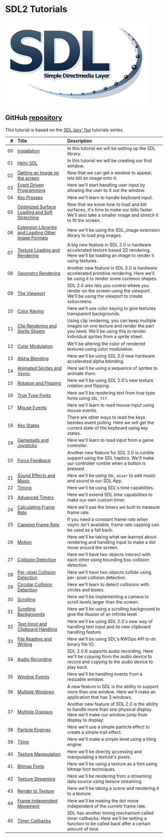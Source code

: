 # SDL2 Tutorials

![SDL Logo](./md/preview.png)
## GitHub [repository](https://github.com/jmparis/SDL2-lazy-foo)

This tutorial is based on the [SDL lazy' foo](https://lazyfoo.net/tutorials/SDL/index.php) tutorials series.


|  # | Title | Description |
|---:|:------|:------------|
| 00 | [Installation](./lesson-00/README.md)                | In this tutorial we will be setting up the SDL library. |
| 01 | [Hello SDL](./lesson-01/README.md)                   | In this tutorial we will be creating our first window. |
| 02 | [Getting an Image on the screen](./lesson-02/README.md)  | Now that we can get a window to appear, lets blit an image onto it. |
| 03 | [Event Driven Programming](./lesson-03/README.md)    | Here we'll start handling user input by allowing the user to X out the window.	 |
| 04 | [Key Presses](./lesson-04/README.md)                 | Here we'll learn to handle keyboard input. |
| 05 | [Optimized Surface Loading and Soft Stretching](./lesson-05/README.md)    | Now that we know how to load and blit surfaces, it's time to make our blits faster. We'll also take a smaller image and stretch it to fit the screen. |
| 06 | [Extension Libraries and Loading Other Image Formats](./lesson-06/README.md) | Here we'll be using the SDL_image extension library to load png images. |
| 07 | [Texture Loading and Rendering](./lesson-07/README.md)   | A big new feature in SDL 2.0 is hardware accelerated texture based 2D rendering. Here we'll be loading an image to render it using textures. |
| 08 | [Geometry Rendering](./lesson-08/README.md)          | Another new feature in SDL 2.0 is hardware accelerated primitive rendering. Here we'll be using it to render some common shapes. |
| 09 | [The Viewport](./lesson-09/README.md)                | SDL 2.0 also lets you control where you render on the screen using the viewport. We'll be using the viewport to create subscreens. |
| 10 | [Color Keying](./lesson-10/README.md)                | Here we'll use color keying to give textures transparent backgrounds. |
| 11 | [Clip Rendering and Sprite Sheets](./lesson-11/README.md)    | Using clip rendering, you can keep multiple images on one texture and render the part you need. We'll be using this to render individual sprites from a sprite sheet. |
| 12 | [Color Modulation](./lesson-12/README.md)            | We'll be altering the color of rendered textures using color modulation. |
| 13 | [Alpha Blending](./lesson-13/README.md)              | Here we'll be using SDL 2.0 new hardware accelerated alpha blending. |
| 14 | [Animated Sprites and Vsync](./lesson-14/README.md)  | Here we'll be using a sequence of sprites to animate them. |
| 15 | [Rotation and Flipping](./lesson-15/README.md)       | Here we'll be using SDL 2.0's new texture rotation and flipping. |
| 16 | [True Type Fonts](./lesson-16/README.md)             | Here we'll be rendering text from true type fonts using `SDL_ttf`. |
| 17 | [Mouse Events](./lesson-17/README.md)                | Here we'll learn to read mouse input using mouse events. |
| 18 | [Key States](./lesson-18/README.md)                  | There are other ways to read the keys besides event polling. Here we will get the current state of the keyboard using key states. |
| 19 | [Gamepads and Joysticks](./lesson-19/README.md)      | Here we'll learn to read input from a game controller. |
| 20 | [Force Feedback](./lesson-20/README.md)              | Another new feature for SDL 2.0 is rumble support using the SDL haptics. We'll make our controller rumble when a button is pressed. |
| 21 | [Sound Effects and Music](./lesson-21/README.md)     | Here we'll be using `SDL_mixer` to add music and sound to our SDL App. |
| 22 | [Timing](./lesson-22/README.md)                      | Here we'll be using SDL's time capabilites. |
| 23 | [Advanced Timers](./lesson-23/README.md)             | Here we'll extend SDL time capabilities to make our own custom timer. |
| 24 | [Calculating Frame Rate](./lesson-24/README.md)      | Here we'll use the timers we built to measure frame rate. |
| 25 | [Capping Frame Rate](./lesson-25/README.md)          | If you need a constant frame rate when vsync isn't available, frame rate capping can be used as a fall back. |
| 26 | [Motion](./lesson-26/README.md)                      | Here we'll be taking what we learned about rendering and handling input to make a dot move around the screen. |
| 27 | [Collision Detection](./lesson-27/README.md)         | Here we'll have two objects interact with each other using bounding box collision detection. |
| 28 | [Per-pixel Collision Detection](./lesson-28/README.md)   | Here we'll have two objects collide using per-pixel collision detection. |
| 29 | [Circular Collision Detection](./lesson-29/README.md)    | Here we'll learn to detect collisions with circles and boxes. |
| 30 | [Scrolling](./lesson-30/README.md) | Here we'll be implementing a camera to scroll levels larger than the screen. |
| 31 | [Scrolling Backgrounds](./lesson-31/README.md)       | Here we'll be using a scrolling background to give the illusion of an infinite level. |
| 32 | [Text Input and Clipboard Handling](./lesson-32/README.md)     | Here we'll be using SDL 2.0's new way of handling text input and its new clipboard handling feature. |
| 33 | [File Reading and Writing](./lesson-33/README.md)    | Here we'll be using SDL's RWOps API to do binary file IO. |
| 34 | [Audio Recording](./lesson-34/README.md)             | SDL 2.0.8 supports audio recording. Here we'll be copying from the audio device to record and copying to the audio device to play back. |
| 35 | [Window Events](./lesson-35/README.md)               | Here we'll be handling events from a resizable window. |
| 36 | [Multiple Windows](./lesson-36/README.md)            | A new feature in SDL is the ability to support more than one window. Here we'll make an application that has 3 windows. |
| 37 | [Multiple Displays](./lesson-37/README.md)           | Another new feature of SDL 2.0 is the ability to handle more than one physical display. Here we'll make our window jump from display to display. |
| 38 | [Particle Engines](./lesson-38/README.md)            | Here we'll use a simple particle effect to create a simple trail effect. |
| 39 | [Tiling](./lesson-39/README.md)                      | Here we'll make a simple level using a tiling engine.  |
| 40 | [Texture Manipulation](./lesson-40/README.md)        | Here we'll be directly accessing and manipulating a texture's pixels.  |
| 41 | [Bitmap Fonts](./lesson-41/README.md)                | Here we'll be using a texture as a font using bitmap font techniques.  |
| 42 | [Texture Streaming](./lesson-42/README.md)           | Here we'll be rendering from a streaming data source using texture streaming.  |
| 43 | [Render to Texture](./lesson-43/README.md)           | Here we'll be taking a scene and rendering it to a texture.  |
| 44 | [Frame Independent Movement](./lesson-44/README.md)  | Here we'll be making the dot move independent of the current frame rate. |
| 45 | [Timer Callbacks](./lesson-45/README.md)             | SDL has another timing mechanism called timer callbacks. Here we'll be setting a function to be called back after a certain amount of time. |

